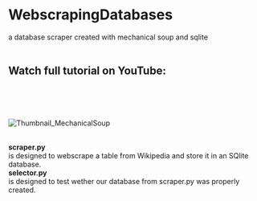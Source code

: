 # WebscrapingDatabases
a database scraper created with mechanical soup and sqlite
<br>
<br>
## Watch full tutorial on YouTube:
<br>

<br>
<br>

![Thumbnail_MechanicalSoup](https://user-images.githubusercontent.com/32107652/144741272-1142dffa-7111-4edd-a8f5-3567b364ad1a.png)

<br>
<b>scraper.py</b> 
<br>
is designed to webscrape a table from Wikipedia and store it in an SQlite database.
<br>
<b>selector.py</b> 
<br>
is designed to test wether our database from scraper.py was properly created.
<br>
